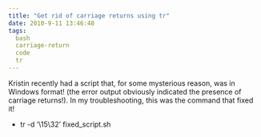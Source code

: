```yaml
---
title: "Get rid of carriage returns using tr"
date: 2010-9-11 13:46:48
tags:
  bash
  carriage-return
  code
  tr
---
```



Kristin recently had a script that, for some mysterious reason, was in Windows format! (the error output obviously indicated the presence of carriage returns!). In my troubleshooting, this was the command that fixed it!

- tr -d ‘\15\32’ fixed_script.sh


